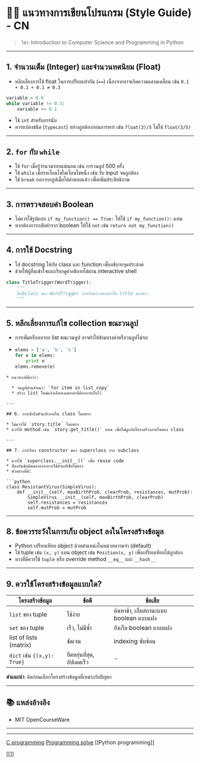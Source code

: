 # 🧑‍🏫 แนวทางการเขียนโปรแกรม (Style Guide) - CN

> วิชา: Introduction to Computer Science and Programming in Python

---

## 1. จำนวนเต็ม (Integer) และจำนวนทศนิยม (Float)

* หลีกเลี่ยงการใช้ float ในการเปรียบเท่ากัน (`==`) เนื่องจากอาจเกิดความคลาดเคลื่อน เช่น `0.1 + 0.1 + 0.1 ≠ 0.3`
```python
variable = 0.0
while variable != 0.3:
    variable += 0.1
```
* ใช้ `int` สำหรับการนับ
* ควรแปลงชนิด (`typecast`) อย่างถูกต้องก่อนการหาร เช่น `float(3)/5` ไม่ใช่ `float(3/5)`

---

## 2. `for` กับ `while`

* ใช้ `for` เมื่อรู้จำนวนรอบแน่นอน เช่น การวนลูป 500 ครั้ง
* ใช้ `while` เมื่อรอเงื่อนไขใดเงื่อนไขหนึ่ง เช่น รับ input จนถูกต้อง
* ใช้ `break` ออกจากลูปเมื่อได้คำตอบแล้ว เพื่อเพิ่มประสิทธิภาพ

---

## 3. การตรวจสอบค่า Boolean

* ไม่ควรใช้รูปแบบ `if my_function() == True:`
  ให้ใช้ `if my_function():` แทน
* หากต้องการกลับค่าจาก boolean ให้ใช้ `not` เช่น `return not my_function()`

---

## 4. การใช้ Docstring

* ใส่ docstring ให้กับ class และ function เพื่ออธิบายจุดประสงค์
* ช่วยให้ผู้อื่นเข้าใจและเรียกดูคำอธิบายได้ผ่าน interactive shell

```python
class TitleTrigger(WordTrigger):
    """
    Subclass ของ WordTrigger สำหรับตรวจสอบคำใน title ของข่าว
    """
```

---

## 5. หลีกเลี่ยงการแก้ไข collection ขณะวนลูป

* การเพิ่มหรือลบจาก list ขณะวนลูป อาจทำให้ข้ามบางค่าหรือวนลูปไม่จบ
* ```python
  elems = ['a', 'b', 'c']
  for e in elems:
      print e
  elems.remove(e)
```
* แนวทางที่ดีกว่า:

  * วนลูปผ่านสำเนา: `for item in list_copy`
  * สร้าง list ใหม่แล้วเลือกเฉพาะค่าที่ต้องการเก็บไว้

---

## 6. การเข้าถึงตัวแปรภายใน class โดยตรง

* ไม่ควรใช้ `story.title` โดยตรง
* ควรใช้ method เช่น `story.get_title()` แทน เพื่อไม่ผูกกับโครงสร้างภายในของ class

---

## 7. การเรียก constructor ของ superclass จาก subclass

* ควรใช้ `superclass.__init__()` เพื่อ reuse code
* ป้องกันข้อผิดพลาดจากการใช้ตัวแปรชื่อไม่ตรง
* ตัวอย่างที่ดี:

```python
class ResistantVirus(SimpleVirus):
    def __init__(self, maxBirthProb, clearProb, resistances, mutProb):
        SimpleVirus.__init__(self, maxBirthProb, clearProb)
        self.resistances = resistances
        self.mutProb = mutProb
```

---

## 8. ข้อควรระวังในการเก็บ object ลงในโครงสร้างข้อมูล

* Python เปรียบเทียบ object ด้วยตำแหน่งในหน่วยความจำ (default)
* ใช้ tuple เช่น `(x, y)` แทน object เช่น `Position(x, y)` เพื่อเปรียบเทียบได้ถูกต้อง
* ทางที่ดีควรใช้ `tuple` หรือ override method `__eq__` และ `__hash__`

---

## 9. ควรใช้โครงสร้างข้อมูลแบบใด?

| โครงสร้างข้อมูล             | ข้อดี                      | ข้อเสีย                               |
| --------------------------- | -------------------------- | ------------------------------------- |
| `list` ของ tuple            | ใช้ง่าย                    | ค้นหาช้า, เก็บสถานะแบบ boolean แบบแฝง |
| `set` ของ tuple             | เร็ว, ไม่มีซ้ำ             | ยังเก็บ boolean แบบแฝง                |
| list of lists (matrix)      | ชัดเจน                     | indexing ซับซ้อน                      |
| `dict` เช่น `{(x,y): True}` | ยืดหยุ่นที่สุด, อัปเดตเร็ว | -                                     |

**คำแนะนำ**: คิดก่อนเลือกโครงสร้างข้อมูลที่เหมาะกับปัญหา

---

## 📚 แหล่งอ้างอิง

* MIT OpenCourseWare

---

---
[C programming](C%20programming.md)
[Programming solve](Programming%20solve.md)
[[Python programming]]


[[]]
